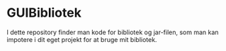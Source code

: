 # GUIBibliotek
I dette repository finder man kode for bibliotek og jar-filen, som man kan impotere i dit eget projekt for at bruge mit bibliotek.

